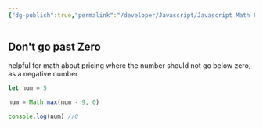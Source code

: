 ```yaml
---
{"dg-publish":true,"permalink":"/developer/Javascript/Javascript Math Functions/","noteIcon":""}
---
```


## Don't go past Zero

helpful for math about pricing where the number should not go below zero, as a negative number

```js
let num = 5

num = Math.max(num - 9, 0)

console.log(num) //0
```